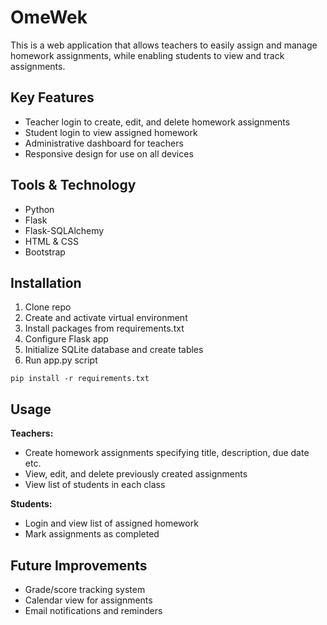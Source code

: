 
# OmeWek

This is a web application that allows teachers to easily assign and manage homework assignments, while enabling students to view and track assignments.

## Key Features

- Teacher login to create, edit, and delete homework assignments
- Student login to view assigned homework 
- Administrative dashboard for teachers
- Responsive design for use on all devices

## Tools & Technology

- Python
- Flask 
- Flask-SQLAlchemy
- HTML & CSS
- Bootstrap

## Installation

1. Clone repo
2. Create and activate virtual environment 
3. Install packages from requirements.txt
4. Configure Flask app
5. Initialize SQLite database and create tables
6. Run app.py script

```
pip install -r requirements.txt
```

## Usage

**Teachers:**
- Create homework assignments specifying title, description, due date etc. 
- View, edit, and delete previously created assignments
- View list of students in each class   

**Students:**
- Login and view list of assigned homework
- Mark assignments as completed

## Future Improvements

- Grade/score tracking system
- Calendar view for assignments
- Email notifications and reminders 
